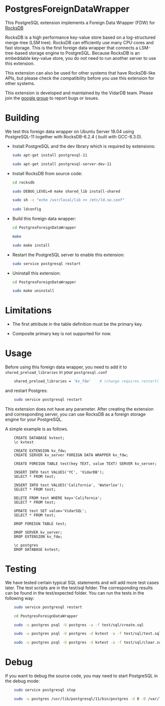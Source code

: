 # PostgresForeignDataWrapper

This PostgreSQL extension implements a Foreign Data Wrapper (FDW) for [RocksDB](https://rocksdb.org/)

RocksDB is a high performance key-value store based on a log-structured merge-tree (LSM tree). RocksDB can efficiently use many CPU cores and fast storage. This is the first foreign data wrapper that connects a LSM-tree-based storage engine to PostgreSQL. Because RocksDB is an embeddable key-value store, you do not need to run another server to use this extension.

This extension can also be used for other systems that have RocksDB-like APIs, but please check the compatibility before you use this extension for other systems.

This extension is developed and maintained by the VidarDB team. Please join the [google group](https://groups.google.com/forum/#!forum/postgresql-foreign-data-wrapper-for-rocksdb) to report bugs or issues.

# Building

We test this foreign data wrapper on Ubuntu Server 18.04 using PostgreSQL-11 together with RocksDB-6.2.4 ( built with GCC-8.3.0).

- Install PostgreSQL and the dev library which is required by extensions:

  ```sh
  sudo apt-get install postgresql-11

  sudo apt-get install postgresql-server-dev-11
  ```

- Install RocksDB from source code:


  ```sh
  cd rocksdb

  sudo DEBUG_LEVEL=0 make shared_lib install-shared
  
  sudo sh -c "echo /usr/local/lib >> /etc/ld.so.conf"  
 
  sudo ldconfig
  ```

- Build this foreign data wrapper:
  
  ```sh
  cd PostgresForeignDataWrapper 

  make

  sudo make install
  ```

- Restart the PostgreSQL server to enable this extension:

  ```sh
  sudo service postgresql restart
  ```

- Uninstall this extension:

  ```sh
  cd PostgresForeignDataWrapper
  
  sudo make uninstall
  ```

# Limitations

- The first attribute in the table definition must be the primary key.

- Composite primary key is not supported for now.  

# Usage

Before using this foreign data wrapper, you need to add it to ```shared_preload_libraries``` in your ```postgresql.conf``` 

```sh
    shared_preload_libraries = 'kv_fdw'    # (change requires restart)
```    

and restart Postgres:


```sh
    sudo service postgresql restart  
```

This extension does not have any parameter. After creating the extension and corresponding server, you can use RocksDB as a foreign storage engine for your PostgreSQL.

A simple example is as follows.


```
    CREATE DATABASE kvtest;  
    \c kvtest  

    CREATE EXTENSION kv_fdw;  
    CREATE SERVER kv_server FOREIGN DATA WRAPPER kv_fdw;  

    CREATE FOREIGN TABLE test(key TEXT, value TEXT) SERVER kv_server;  

    INSERT INTO test VALUES('YC', 'VidarDB');  
    SELECT * FROM test;  

    INSERT INTO test VALUES('California', 'Waterloo');  
    SELECT * FROM test;  

    DELETE FROM test WHERE key='California';  
    SELECT * FROM test;  

    UPDATE test SET value='VidarSQL';  
    SELECT * FROM test;  

    DROP FOREIGN TABLE test;  

    DROP SERVER kv_server;  
    DROP EXTENSION kv_fdw;  
  
    \c postgres  
    DROP DATABASE kvtest;  

``` 

# Testing

We have tested certain typical SQL statements and will add more test cases later. The test scripts are in the test/sql folder. The corresponding results can be found in the test/expected folder. You can run the tests in the following way:


```sh
    sudo service postgresql restart  

    cd PostgresForeignDataWrapper

    sudo -u postgres psql -U postgres -a -f test/sql/create.sql 

    sudo -u postgres psql -U postgres -d kvtest -a -f test/sql/test.sql 

    sudo -u postgres psql -U postgres -d kvtest -a -f test/sql/clear.sql  
```

# Debug 

If you want to debug the source code, you may need to start PostgreSQL in the debug mode:


```sh
    sudo service postgresql stop  

    sudo -u postgres /usr/lib/postgresql/11/bin/postgres -d 0 -D /var/lib/postgresql/11/main -c config_file=/etc/postgresql/11/main/postgresql.conf
```  
